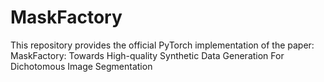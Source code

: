 # MaskFactory
This repository provides the official PyTorch implementation of the paper: MaskFactory: Towards High-quality Synthetic Data Generation For Dichotomous Image Segmentation
